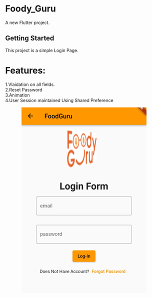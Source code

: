 # Foody_Guru

A new Flutter project.

## Getting Started

This project is a simple Login Page.
<br/>
# Features:</br>
1.Vlaidation on all fields.</br> 
2.Reset Password<br/>
3.Animation<br/>
4.User Session maintained Using Shared Preference<br/>
<p align = "center">
  <img src="Images/IMG_20220526_204339.jpg" width="400" title="MAIN-PAGE">
</p>
